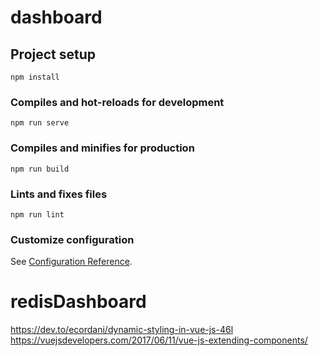 # dashboard

## Project setup
```
npm install
```

### Compiles and hot-reloads for development
```
npm run serve
```

### Compiles and minifies for production
```
npm run build
```

### Lints and fixes files
```
npm run lint
```

### Customize configuration
See [Configuration Reference](https://cli.vuejs.org/config/).
# redisDashboard

https://dev.to/ecordani/dynamic-styling-in-vue-js-46l
https://vuejsdevelopers.com/2017/06/11/vue-js-extending-components/

